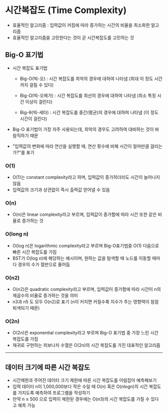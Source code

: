 # 시간복잡도 (Time Complexity)
- 효율적인 알고리즘 : 입력값이 커짐에 따라 증가하는 시간의 비율을 최소화한 알고리즘
- 효율적인 알고리즘을 고민한다는 것이 곧 시간복잡도를 고민하는 것


## Big-O 표기법

- 시간 복잡도 표기법

  - Big-O(빅-오) : 시간 복잡도를 최악의 경우에 대하여 나타냄 (최대 이 정도 시간까지 걸릴 수 있다)

  - Big-Ω(빅-오메가) : 시간 복잡도를 최선의 경우에 대하여 나타냄 (최소 특정 시간 이상이 걸린다)

  - Big-θ(빅-세타) : 시간 복잡도를 중간(평균)의 경우에 대하여 나타냄 (이 정도 시간이 걸린다)

- Big-O 표기법이 가장 자주 사용되는데, 최악의 경우도 고려하여 대비하는 것이 바람직하기 때문
- "입력값의 변화에 따라 연산을 실행할 때, 연산 횟수에 비해 시간이 얼마만큼 걸리는가?"를 표기


### O(1)
- O(1)는 constant complexity라고 하며, 입력값이 증가하더라도 시간이 늘어나지 않음
- 입력값의 크기과 상관없이 즉시 출력값 얻어낼 수 있음

### O(n)
- O(n)은 linear complexity라고 부르며, 입력값이 증가함에 따라 시간 또한 같은 비율로 증가하는 것

### O(long n)
- O(log n)은 logarithmic complexity라고 부르며 Big-O표기법중 O(1) 다음으로 빠른 시간 복잡도를 가짐
- BST가 O(log n)에 해당하는 예시이며, 원하는 값을 탐색할 때 노드를 이동할 때마다 경우의 수가 절반으로 줄어듬

### O(n2)
- O(n2)은 quadratic complexity라고 부르며, 입력값이 증가함에 따라 시간이 n의 제곱수의 비율로 증가하는 것을 의미
- n3과 n5 도 모두 O(n2)로 표기 (n이 커지면 커질수록 지수가 주는 영향력이 점점 퇴색되기 때문)

### O(2n)
- O(2n)은 exponential complexity라고 부르며 Big-O 표기법 중 가장 느린 시간 복잡도를 가짐
- 재귀로 구현하는 피보나치 수열은 O(2n)의 시간 복잡도를 가진 대표적인 알고리즘

***

## 데이터 크기에 따른 시간 복잡도
- 시간제한과 주어진 데이터 크기 제한에 따른 시간 복잡도를 어림잡아 예측해보기
- 입력 데이터 n이 1,000,000보다 작은 수일 때 O(n) 혹은 O(nlogn)의 시간 복잡도를 가지도록 예측하여 프로그램을 작성하기
- 만약 n ≤ 500 으로 입력이 제한된 경우에는 O(n3)의 시간 복잡도를 가질 수 있다고 예측 가능

